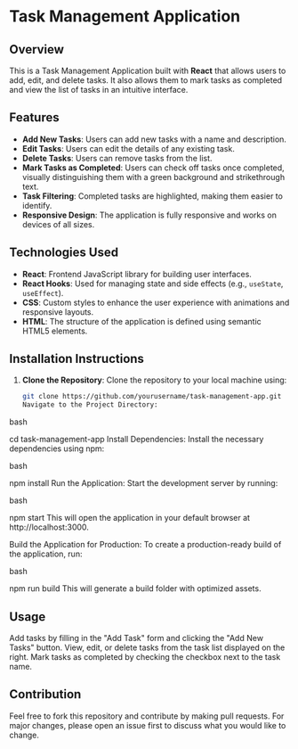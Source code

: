 # Task Management Application

## Overview

This is a Task Management Application built with **React** that allows users to add, edit, and delete tasks. It also allows them to mark tasks as completed and view the list of tasks in an intuitive interface.

## Features

- **Add New Tasks**: Users can add new tasks with a name and description.
- **Edit Tasks**: Users can edit the details of any existing task.
- **Delete Tasks**: Users can remove tasks from the list.
- **Mark Tasks as Completed**: Users can check off tasks once completed, visually distinguishing them with a green background and strikethrough text.
- **Task Filtering**: Completed tasks are highlighted, making them easier to identify.
- **Responsive Design**: The application is fully responsive and works on devices of all sizes.

## Technologies Used

- **React**: Frontend JavaScript library for building user interfaces.
- **React Hooks**: Used for managing state and side effects (e.g., `useState`, `useEffect`).
- **CSS**: Custom styles to enhance the user experience with animations and responsive layouts.
- **HTML**: The structure of the application is defined using semantic HTML5 elements.

## Installation Instructions

1. **Clone the Repository**:
   Clone the repository to your local machine using:
   ```bash
   git clone https://github.com/yourusername/task-management-app.git
   Navigate to the Project Directory:
   ```

bash

cd task-management-app
Install Dependencies: Install the necessary dependencies using npm:

bash

npm install
Run the Application: Start the development server by running:

bash

npm start
This will open the application in your default browser at http://localhost:3000.

Build the Application for Production: To create a production-ready build of the application, run:

bash

npm run build
This will generate a build folder with optimized assets.

## Usage

Add tasks by filling in the "Add Task" form and clicking the "Add New Tasks" button.
View, edit, or delete tasks from the task list displayed on the right.
Mark tasks as completed by checking the checkbox next to the task name.

## Contribution

Feel free to fork this repository and contribute by making pull requests. For major changes, please open an issue first to discuss what you would like to change.
